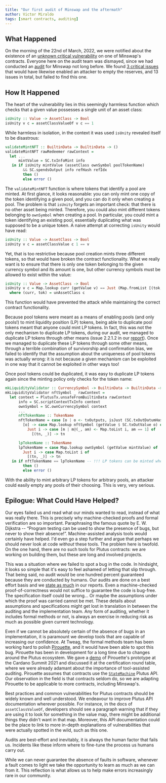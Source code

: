 ```yaml
---
title: "Our first audit of Minswap and the aftermath"
author: Victor Miraldo
tags: [smart contracts, auditing]
---
```


## What Happened

On the morning of the 22nd of March, 2022, we were notified about the
existence of an [unknown critical vulnerability][minswap-vuln] on one of Minswap's
contracts. Everyone here on the audit team was dismayed, since we had
conducted an [audit][report] for Minswap not long before. We found [3 critical
issues][report] that would have likewise enabled an attacker to empty the
reserves, and 13 issues in total, but failed to find this one.

## How It Happened

The heart of the vulnerability lies in this seemingly harmless
function which checks that a given value possesses a single unit of an
asset class:

```haskell
isUnity :: Value -> AssetClass -> Bool
isUnity v c = assetClassValueOf v c == 1
```

While harmless in isolation, in the context it was used `isUnity`
revealed itself to be disastrous:

```haskell
validateMintNFT :: BuiltinData -> BuiltinData -> ()
validateMintNFT rawRedeemer rawContext =
  let ...
      mintValue = SC.txInfoMint info
   in if isUnity mintValue (assetClass ownSymbol poolTokenName)
        && SC.spendsOutput info refHash refIdx
        then ()
        else error ()
```

The `validateMintNFT` function is where tokens that identify a pool
are minted. At first glance, it looks reasonable: you can only
mint one copy of the token identifying a given pool, and you can do it
only when creating a pool. The problem is that `isUnity` forgets an
important check: that there is no other asset being minted. Therefore,
you could also mint different tokens belonging to `ownSymbol` when
creating a pool. In particular, you could mint a token identifying an
existing pool, essentially duplicating what was supposed to be
a unique token. A naive attempt at correcting `isUnity` would have
read:

```haskell
isUnity :: Value -> AssetClass -> Bool
isUnity v c = assetClassValue c 1 == v
```

Yet, that is too restrictive because pool creation mints three
different tokens, so that would have broken the contract
functionality. What we really want is to ensure that there is only one
token belonging to the given currency symbol and its amount is one,
but other currency symbols must be allowed to exist within the value:

```haskell
isUnity :: Value -> AssetClass -> Bool
isUnity v c = Map.lookup curr (getValue v) == Just (Map.fromList [(tok, 1)])
  where (curr, tok) = unAssetClass c
```

This function would have prevented the attack while maintaining the
correct contract functionality.

Because pool tokens were meant as a means of enabling pools (and only
pools!) to mint liquidity position (LP) tokens, being able to
duplicate pool tokens meant that anyone could mint LP tokens. In
fact, this was not the only mechanism to duplicate LP tokens, during
our audit, we managed to duplicate LP tokens
through other means (issue 2.2.1.2 in our [report][report]). Once we managed to duplicate these LP tokens
through some other means, through a terrible combination of
survivorship and confirmation bias, we failed to identify that the
assumption about the uniqueness of pool tokens was actually wrong: it is
not because a given mechanism can be exploited in one way that it
cannot be exploited in other ways too!

Once pool tokens could be duplicated, it was easy to duplicate LP
tokens again since the minting policy only checks for the token name:

```haskell
mkLiquidityValidator :: CurrencySymbol -> BuiltinData -> BuiltinData -> ()
mkLiquidityValidator nftSymbol _ rawContext =
  let context = PlutusTx.unsafeFromBuiltinData rawContext
      info = SC.scriptContextTxInfo context
      ownSymbol = SC.ownCurrencySymbol context
      ...
      nftTokenName :: TokenName
      nftTokenName = case [o | o <- txOutputs, isJust (SC.txOutDatumHash o)] of
        [o] -> case Map.lookup nftSymbol (getValue $ SC.txOutValue o) of
          Just i -> case [m | m@(_, am) <- Map.toList i, am == 1] of
            [(tn, _)] -> tn

      lpTokenName :: TokenName
      lpTokenName = case Map.lookup ownSymbol (getValue mintValue) of
        Just i -> case Map.toList i of
          [(tn, _)] -> tn
   in if nftTokenName == lpTokenName -- !!! LP tokens can be minted when these match !!!
        then ()
        else error ()
```

With the ability to mint arbitrary LP tokens for arbitrary pools, an
attacker could easily empty any pools of their choosing. This is very,
very serious.

## Epilogue: What Could Have Helped?

Our eyes failed us and read what our minds wanted to read, instead of
what was really there. This is precisely why machine-checked proofs
and formal verification are so important. Paraphrasing the famous quote
by E. W. Dijkstra -- “Program testing can be used to show the presence
of bugs, but never to show their absence!”. Machine-assisted analysis
tools would certainly have helped. I'd even go a step further and
argue that perhaps we should never look at code _without_ these tools.
The problem here is twofold. On the one hand, there are no such tools
for Plutus contracts: we are working on building them, but these are
long and involved projects.

This was a situation where we failed to spot a bug in the code. In
hindsight, it looks so simple that it's easy to feel ashamed of letting
that slip through. That being said, no audit would be one hundred
percent guaranteed because they are conducted by humans. Our audits
are done on a best effort basis and we [state as much][report] in our reports. Even a
machine-checked proof-of-correctness would not suffice to guarantee
the code is bug-free. The specification itself could be wrong... Or
maybe the assumptions under which the proof was carried cannot be met.
These details about assumptions and specifications might get lost in
translation in between the auditing and the implementation team. Any
form of auditing, whether it includes formal methods or not, is always
an exercise in reducing risk as much as possible given current technology.

Even if we cannot be absolutely certain of the absence of bugs in an
implementation, it is paramount we develop tools that are capable of
increasing our confidence. At Tweag, the formal methods team has been
working hard to polish
[Pirouette](https://github.com/tweag/pirouette),
and it would have been able to spot this bug. Pirouette has
been in development for a long time due to changes around the Plutus
ecosystem. We gave a [demo][pirouette-demo] of Pirouette's prototype at the Cardano
Summit 2021 and discussed it at the certification round table, where
we were already adamant about the importance of tool-assisted auditing.
Pirouette assumes that contracts use the [`StateMachine`][statemachine] Plutus API.
Our observation in the field is that contracts seldom do, so we are
adapting Pirouette to be applicable to more contracts, including
Minswap's.

Best practices and common vulnerabilities for Plutus contracts should
be widely known and well understood. We endeavour to improve Plutus
API documentation wherever possible. For instance, in the docs of
`assetClassValueOf`, developers should see a paragraph warning that if
they are using it to look for something in the value map, there might
be additional things they didn't want in that map. Moreover, this API
documentation could be the place to link to more in-depth explanations
of vulnerabilities that were actually spotted in the wild, such as
this one.

Audits are best-effort and inevitably, it is always the human factor
that fails us. Incidents like these inform where to fine-tune the
process us humans carry out.

While we can never guarantee the absence of faults in software, whenever a fault
comes to light we take the opportunity to learn as much as we can from it.
This reflection is what allows us to help make errors increasingly rare in our community.

[minswap-vuln]: https://minswap-labs.medium.com/vulnerability-patch-technical-details-and-steps-forward-97f6ee35aa91
[pirouette-demo]: https://summit.cardano.org/sessions/certification-partners
[statemachine]: https://github.com/input-output-hk/plutus-apps/blob/619012425a99f26b54ee906ab62ca5fe7e32dbc2/plutus-contract/src/Plutus/Contract/StateMachine/OnChain.hs
[report]: https://github.com/minswap/contracts/blob/c2c58d06a68c9791737d8db890437f8f414c2417/dex/audit-report/MinSwap-Jan31.pdf
